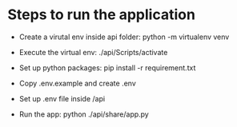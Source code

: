 # Steps to run the application

* Create a virutal env inside api folder: python -m virtualenv venv

* Execute the virtual env: ./api/Scripts/activate

* Set up python packages: pip install -r requirement.txt

* Copy .env.example and create .env

* Set up .env file inside /api

* Run the app: python ./api/share/app.py
